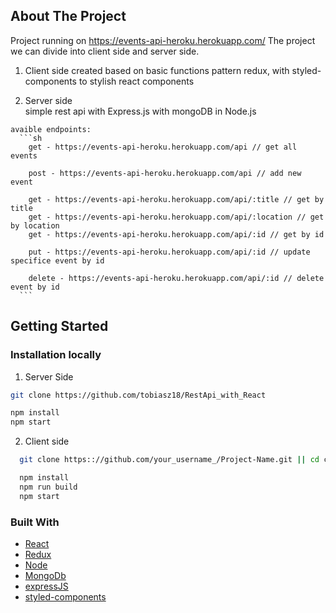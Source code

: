 <!-- ABOUT THE PROJECT -->
## About The Project
  Project running on https://events-api-heroku.herokuapp.com/ 
  The project we can divide into client side and server side.
  
  1. Client side
    created based on basic functions pattern redux, 
    with styled-components to stylish react components 

  2. Server side   
    simple rest api with Express.js with mongoDB in Node.js

    avaible endpoints:
      ```sh
        get - https://events-api-heroku.herokuapp.com/api // get all events

        post - https://events-api-heroku.herokuapp.com/api // add new event 
        
        get - https://events-api-heroku.herokuapp.com/api/:title // get by title
        get - https://events-api-heroku.herokuapp.com/api/:location // get by location
        get - https://events-api-heroku.herokuapp.com/api/:id // get by id

        put - https://events-api-heroku.herokuapp.com/api/:id // update specifice event by id

        delete - https://events-api-heroku.herokuapp.com/api/:id // delete event by id
      ```

<!-- GETTING STARTED -->
## Getting Started

### Installation locally

1. Server Side
  ```sh
  git clone https://github.com/tobiasz18/RestApi_with_React

  npm install 
  npm start

  ```

2. Client side
```sh
  git clone https:://github.com/your_username_/Project-Name.git || cd client

  npm install 
  npm run build
  npm start

```

### Built With

* [React](https://reactjs.org/)
* [Redux](https://redux.js.org/)
* [Node](https://nodejs.org/)
* [MongoDb](https://www.mongodb.com/)
* [expressJS](https://expressjs.com/)
* [styled-components](https://www.styled-components.com/)




















